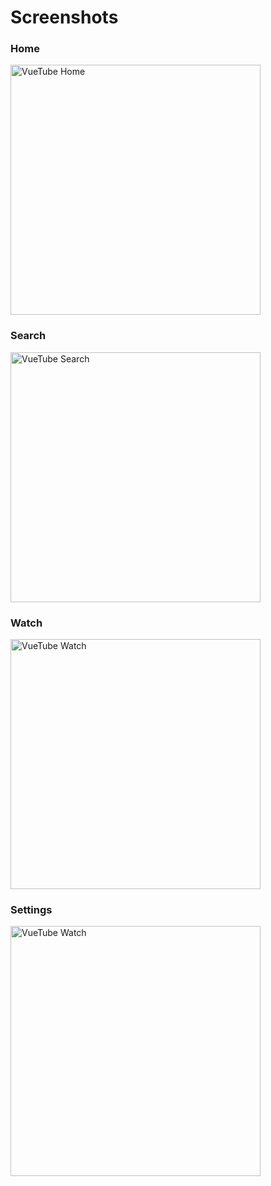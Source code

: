 # Screenshots

### Home
<img src="/1648741703589_100.PNG" alt="VueTube Home" width="400"/>

### Search
<img src="/1648742526674_100.PNG" alt="VueTube Search" width="400"/>

### Watch
<img src="/1648742519859_100.PNG" alt="VueTube Watch" width="400"/>

### Settings
<img src="/1648741710898_100.PNG" alt="VueTube Watch" width="400"/>